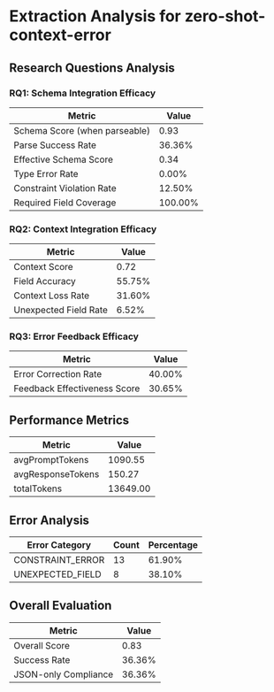 # Extraction Analysis for zero-shot-context-error

## Research Questions Analysis

### RQ1: Schema Integration Efficacy

| Metric | Value |
|--------|-------|
| Schema Score (when parseable) | 0.93 |
| Parse Success Rate | 36.36% |
| Effective Schema Score | 0.34 |
| Type Error Rate | 0.00% |
| Constraint Violation Rate | 12.50% |
| Required Field Coverage | 100.00% |

### RQ2: Context Integration Efficacy

| Metric | Value |
|--------|-------|
| Context Score | 0.72 |
| Field Accuracy | 55.75% |
| Context Loss Rate | 31.60% |
| Unexpected Field Rate | 6.52% |

### RQ3: Error Feedback Efficacy

| Metric | Value |
|--------|-------|
| Error Correction Rate | 40.00% |
| Feedback Effectiveness Score | 30.65% |

## Performance Metrics

| Metric | Value |
|--------|-------|
| avgPromptTokens | 1090.55 |
| avgResponseTokens | 150.27 |
| totalTokens | 13649.00 |

## Error Analysis

| Error Category | Count | Percentage |
|---------------|-------|------------|
| CONSTRAINT_ERROR | 13 | 61.90% |
| UNEXPECTED_FIELD | 8 | 38.10% |

## Overall Evaluation

| Metric | Value |
|--------|-------|
| Overall Score | 0.83 |
| Success Rate | 36.36% |
| JSON-only Compliance | 36.36% |
